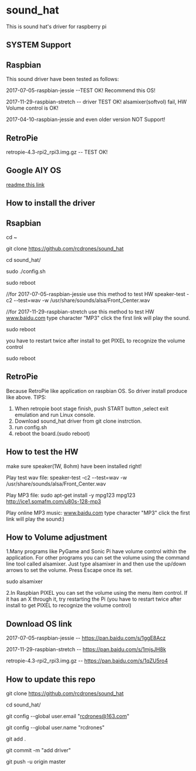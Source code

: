 # sound_hat
This is sound hat's driver for raspberry pi 


SYSTEM Support
-
Raspbian
--
This sound driver have been tested as follows:

2017-07-05-raspbian-jessie --TEST OK! Recommend this OS!

2017-11-29-raspbian-stretch -- driver TEST OK! alsamixer(softvol) fail, HW Volume control is OK! 

2017-04-10-raspbian-jessie and even older version NOT Support!


RetroPie
--
retropie-4.3-rpi2_rpi3.img.gz -- TEST OK! 


Google AIY OS
--
[readme this link](https://github.com/rcdrones/sound_hat/blob/master/aiy_os.md#info)


How to install the driver
-
Rsapbian
--
cd ~

git clone https://github.com/rcdrones/sound_hat

cd sound_hat/

sudo ./config.sh 

sudo reboot

//for 2017-07-05-raspbian-jessie use this method to test HW
speaker-test -c2 --test=wav -w /usr/share/sounds/alsa/Front_Center.wav

//for 2017-11-29-raspbian-stretch use this method to test HW
www.baidu.com type character "MP3"
click the first link will play the sound.

sudo reboot

you have to restart twice after install to get PIXEL to recognize the volume control

sudo reboot

RetroPie
--
Because RetroPie like application on raspbian OS. So driver install produce like above.
TIPS: 
1. When retropie boot stage finish, push START button ,select exit emulation and run Linux console.
2. Download sound_hat driver from git clone instrction.
3. run config.sh
4. reboot the board.(sudo reboot)



How to test the HW
-
make sure speaker(1W, 8ohm) have been installed right!

Play test wav file:
speaker-test -c2 --test=wav -w /usr/share/sounds/alsa/Front_Center.wav


Play MP3 file:
sudo apt-get install -y mpg123
mpg123 http://ice1.somafm.com/u80s-128-mp3


Play online MP3 music:
www.baidu.com type character "MP3"
click the first link will play the sound:) 


How to Volume adjustment
--
1.Many programs like PyGame and Sonic Pi have volume control within the application. For other programs you can set the volume using the command line tool called alsamixer. Just type alsamixer in and then use the up/down arrows to set the volume. Press Escape once its set.

sudo alsamixer

2.In Raspbian PIXEL you can set the volume using the menu item control. If it has an X through it, try restarting the Pi (you have to restart twice after install to get PIXEL to recognize the volume control)


Download OS link
--
2017-07-05-raspbian-jessie -- https://pan.baidu.com/s/1ggE8Acz

2017-11-29-raspbian-stretch -- https://pan.baidu.com/s/1mjsJH8k

retropie-4.3-rpi2_rpi3.img.gz -- https://pan.baidu.com/s/1qZU5ro4




How to update this repo
--

git clone https://github.com/rcdrones/sound_hat

cd sound_hat/

git config --global user.email "rcdrones@163.com"

git config --global user.name "rcdrones"

git add .

git commit -m "add driver"

git push -u origin master 



